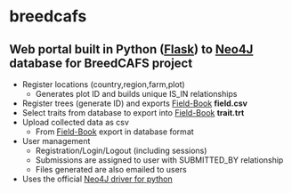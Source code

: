 # breedcafs

## Web portal built in Python ([Flask](https://github.com/pallets/flask)) to [Neo4J](https://github.com/neo4j/neo4j) database for BreedCAFS project  
 * Register locations (country,region,farm,plot)
   * Generates plot ID and builds unique IS_IN relationships
 * Register trees (generate ID) and exports [Field-Book](https://github.com/PhenoApps/Field-Book) **field.csv** 
 * Select traits from database to export into [Field-Book](https://github.com/PhenoApps/Field-Book) **trait.trt**
 * Upload collected data as csv
   * From [Field-Book](https://github.com/PhenoApps/Field-Book) export in  database format
 * User management
   * Registration/Login/Logout (including sessions)
   * Submissions are assigned to user with SUBMITTED_BY relationship
   * Files generated are also emailed to users
 * Uses the official [Neo4J driver for python](https://github.com/neo4j/neo4j-python-driver)

